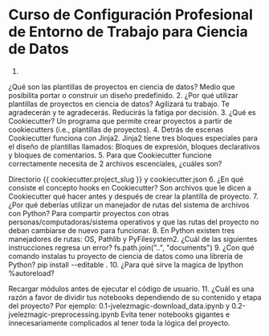 # Curso de Configuración Profesional de Entorno de Trabajo para Ciencia de Datos
1.
¿Qué son las plantillas de proyectos en ciencia de datos?
Medio que posibilita portar o construir un diseño predefinido.
2.
¿Por qué utilizar plantillas de proyectos en ciencia de datos?
Agilizará tu trabajo. Te agradecerán y te agradecerás. Reducirás la fatiga por decisión.
3.
¿Qué es Cookiecutter?
Un programa que permite crear proyectos a partir de cookiecutters (i.e., plantillas de proyectos).
4.
Detrás de escenas Cookiecutter funciona con Jinja2. Jinja2 tiene tres bloques especiales para el diseño de plantillas llamados:
Bloques de expresión, bloques declarativos y bloques de comentarios.
5.
Para que Cookiecutter funcione correctamente necesita de 2 archivos escenciales, ¿cuáles son?

Directorio {{ cookiecutter.project_slug }} y cookiecutter.json
6.
¿En qué consiste el concepto hooks en Cookiecutter?
Son archivos que le dicen a Cookiecutter qué hacer antes y después de crear la plantilla de proyecto.
7.
¿Por qué deberías utilizar un manejador de rutas del sistema de archivos con Python?
Para compartir proyectos con otras personas/computadoras/sistema operativos y que las rutas del proyecto no deban cambiarse de nuevo para funcionar.
8.
En Python existen tres manejadores de rutas: OS, Pathlib y PyFilesystem2. ¿Cuál de las siguientes instrucciones regresa un error?
fs.path.join("..", "documents")
9.
¿Con qué comando instalas tu proyecto de ciencia de datos como una librería de Python?
pip install --editable .
10.
¿Para qué sirve la magica de Ipython %autoreload?

Recargar módulos antes de ejecutar el código de usuario.
11.
¿Cuál es una razón a favor de dividir tus notebooks dependiendo de su contenido y etapa del proyecto? Por ejemplo: 0.1-jvelezmagic-download_data.ipynb y 0.2-jvelezmagic-preprocessing.ipynb
Evita tener notebooks gigantes e innecesariamente complicados al tener toda la lógica del proyecto.
